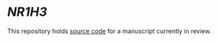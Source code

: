 # _NR1H3_

This repository holds [source code](/src/penetrance_calculations.R) for a manuscript currently in review.
